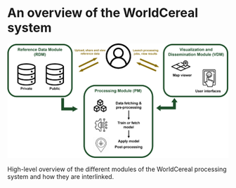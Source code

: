 # An overview of the WorldCereal system


<p align="center">
<img src="../images/WorldCereal_system.png" alt="system" width="600"/>
<figcaption>High-level overview of the different modules of the WorldCereal processing system and how they are interlinked.</figcaption>
</p>
